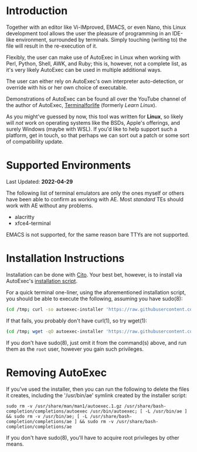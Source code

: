 # Introduction

Together with an editor like Vi-IMproved, EMACS, or even Nano, this Linux development tool allows the user the pleasure of programming in an IDE-like environment, surrounded by terminals. Simply touching (writing to) the file will result in the re-execution of it.

Flexibly, the user can make use of AutoExec in Linux when working with Perl, Python, Shell, AWK, and Ruby; this is, however, not a complete list, as it's very likely AutoExec can be used in multiple additional ways.

The user can either rely on AutoExec's own interpreter auto-detection, or override with his or her own choice of executable.

Demonstrations of AutoExec can be found all over the YouTube channel of the author of AutoExec, [Terminalforlife](https://www.youtube.com/c/terminalforlife) (formerly _Learn Linux_).

As you might've guessed by now, this tool was written for **Linux**, so likely will _not_ work on operating systems like the BSDs, Apple's offerings, and surely Windows (maybe with WSL). If you'd like to help support such a platform, get in touch, so that perhaps we can sort out a patch or some sort of compatibility update.

# Supported Environments

Last Updated: **2022-04-29**

The following list of terminal emulators are only the ones myself or others have been able to confirm as working with AE. Most _standard_ TEs should work with AE without any problems.

* alacritty
* xfce4-terminal

EMACS is not supported, for the same reason bare TTYs are not supported.

# Installation Instructions

Installation can be done with [Cito](https://github.com/terminalforlife/Extra/blob/master/source/cito). Your best bet, however, is to install via AutoExec's [installation script](https://github.com/terminalforlife/Extra/blob/master/source/autoexec/autoexec-installer).

For a quick terminal one-liner, using the aforementioned installation script, you should be able to execute the following, assuming you have sudo(8):

```sh
(cd /tmp; curl -so autoexec-installer 'https://raw.githubusercontent.com/terminalforlife/Extra/master/source/autoexec/autoexec-installer' && sudo \sh autoexec-installer; rm autoexec-installer)
```

If that fails, you probably don't have curl(1), so try wget(1):

```sh
(cd /tmp; wget -qO autoexec-installer 'https://raw.githubusercontent.com/terminalforlife/Extra/master/source/autoexec/autoexec-installer' && sudo \sh autoexec-installer; rm autoexec-installer)
```

If you don't have sudo(8), just omit it from the command(s) above, and run them as the `root` user, however you gain such privileges.

# Removing AutoExec

If you've used the installer, then you can run the following to delete the files it creates, including the '/usr/bin/ae' symlink created by the installer script:

```
sudo rm -v /usr/share/man/man1/autoexec.1.gz /usr/share/bash-completion/completions/autoexec /usr/bin/autoexec; [ -L /usr/bin/ae ] && sudo rm -v /usr/bin/ae; [ -L /usr/share/bash-completion/completions/ae ] && sudo rm -v /usr/share/bash-completion/completions/ae
```

If you don't have sudo(8), you'll have to acquire root privileges by other means.
